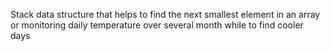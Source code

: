 Stack data structure that helps to find the next smallest element in an array or monitoring daily temperature over several month while to find cooler days
